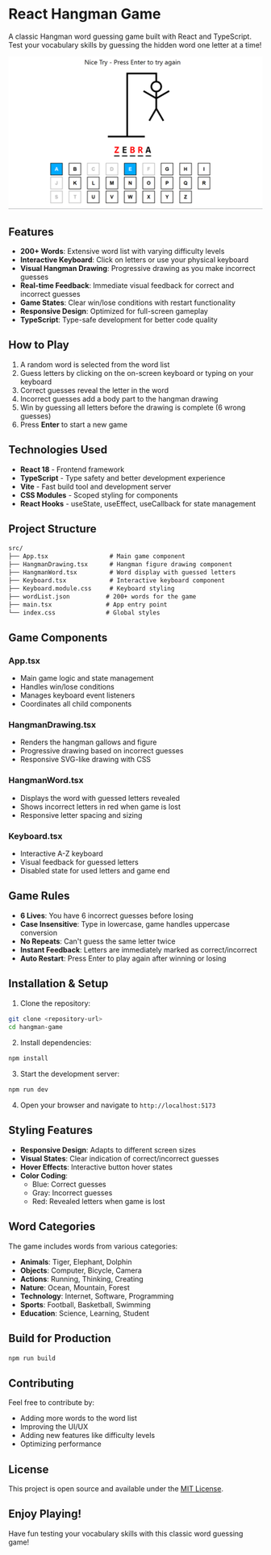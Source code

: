# React Hangman Game
 
A classic Hangman word guessing game built with React and TypeScript. Test your vocabulary skills by guessing the hidden word one letter at a time!

![Hangman Game](./images/HANG-MAN.png)

## Features

- **200+ Words**: Extensive word list with varying difficulty levels
- **Interactive Keyboard**: Click on letters or use your physical keyboard
- **Visual Hangman Drawing**: Progressive drawing as you make incorrect guesses
- **Real-time Feedback**: Immediate visual feedback for correct and incorrect guesses
- **Game States**: Clear win/lose conditions with restart functionality
- **Responsive Design**: Optimized for full-screen gameplay
- **TypeScript**: Type-safe development for better code quality

## How to Play

1. A random word is selected from the word list
2. Guess letters by clicking on the on-screen keyboard or typing on your keyboard
3. Correct guesses reveal the letter in the word
4. Incorrect guesses add a body part to the hangman drawing
5. Win by guessing all letters before the drawing is complete (6 wrong guesses)
6. Press **Enter** to start a new game

## Technologies Used

- **React 18** - Frontend framework
- **TypeScript** - Type safety and better development experience
- **Vite** - Fast build tool and development server
- **CSS Modules** - Scoped styling for components
- **React Hooks** - useState, useEffect, useCallback for state management

## Project Structure

```
src/
├── App.tsx                 # Main game component
├── HangmanDrawing.tsx      # Hangman figure drawing component
├── HangmanWord.tsx         # Word display with guessed letters
├── Keyboard.tsx            # Interactive keyboard component
├── Keyboard.module.css     # Keyboard styling
├── wordList.json          # 200+ words for the game
├── main.tsx               # App entry point
└── index.css              # Global styles
```

## Game Components

### App.tsx

- Main game logic and state management
- Handles win/lose conditions
- Manages keyboard event listeners
- Coordinates all child components

### HangmanDrawing.tsx

- Renders the hangman gallows and figure
- Progressive drawing based on incorrect guesses
- Responsive SVG-like drawing with CSS

### HangmanWord.tsx

- Displays the word with guessed letters revealed
- Shows incorrect letters in red when game is lost
- Responsive letter spacing and sizing

### Keyboard.tsx

- Interactive A-Z keyboard
- Visual feedback for guessed letters
- Disabled state for used letters and game end

## Game Rules

- **6 Lives**: You have 6 incorrect guesses before losing
- **Case Insensitive**: Type in lowercase, game handles uppercase conversion
- **No Repeats**: Can't guess the same letter twice
- **Instant Feedback**: Letters are immediately marked as correct/incorrect
- **Auto Restart**: Press Enter to play again after winning or losing

## Installation & Setup

1. Clone the repository:

```bash
git clone <repository-url>
cd hangman-game
```

2. Install dependencies:

```bash
npm install
```

3. Start the development server:

```bash
npm run dev
```

4. Open your browser and navigate to `http://localhost:5173`

## Styling Features

- **Responsive Design**: Adapts to different screen sizes
- **Visual States**: Clear indication of correct/incorrect guesses
- **Hover Effects**: Interactive button hover states
- **Color Coding**:
  - Blue: Correct guesses
  - Gray: Incorrect guesses
  - Red: Revealed letters when game is lost

## Word Categories

The game includes words from various categories:

- **Animals**: Tiger, Elephant, Dolphin
- **Objects**: Computer, Bicycle, Camera
- **Actions**: Running, Thinking, Creating
- **Nature**: Ocean, Mountain, Forest
- **Technology**: Internet, Software, Programming
- **Sports**: Football, Basketball, Swimming
- **Education**: Science, Learning, Student

## Build for Production

```bash
npm run build
```

## Contributing

Feel free to contribute by:

- Adding more words to the word list
- Improving the UI/UX
- Adding new features like difficulty levels
- Optimizing performance

## License

This project is open source and available under the [MIT License](LICENSE).

## Enjoy Playing!

Have fun testing your vocabulary skills with this classic word guessing game!
